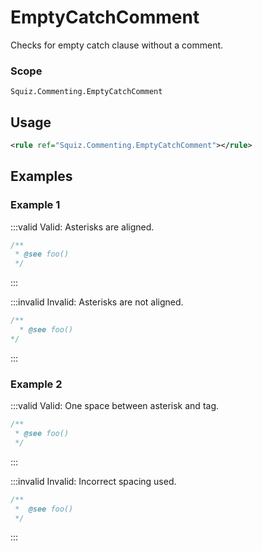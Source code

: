 # EmptyCatchComment

Checks for empty catch clause without a comment.

### Scope

`Squiz.Commenting.EmptyCatchComment`

## Usage

```xml
<rule ref="Squiz.Commenting.EmptyCatchComment"></rule>
```

## Examples

### Example 1

:::valid Valid: Asterisks are aligned.
```php
/**
 * @see foo()
 */
```
:::

:::invalid Invalid: Asterisks are not aligned.
```php
/**
  * @see foo()
*/
```
:::

### Example 2

:::valid Valid: One space between asterisk and tag.
```php
/**
 * @see foo()
 */
```
:::

:::invalid Invalid: Incorrect spacing used.
```php
/**
 *  @see foo()
 */
```
:::